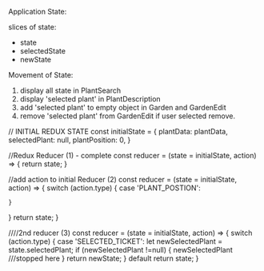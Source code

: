 Application State:

slices of state:
* state
* selectedState
* newState

Movement of State:
1. display all state in PlantSearch
2. display 'selected plant' in PlantDescription
3. add 'selected plant' to empty object in Garden and GardenEdit
4. remove 'selected plant' from GardenEdit if user selected remove.


// INITIAL REDUX STATE
const initialState = {
  plantData: plantData,
  selectedPlant: null,
  plantPosition: 0,
}

//Redux Reducer (1) - complete
const reducer = (state = initialState, action) => {
  return state;
}

//add action to initial Reducer (2)
const reducer = (state = initialState, action) => {
  switch (action.type) {
    case 'PLANT_POSTION':

    }
  }
  return state;
}


////2nd reducer (3)
const reducer = (state = initialState, action) => {
  switch (action.type) {
    case 'SELECTED_TICKET':
    let newSelectedPlant = state.selectedPlant;
    if (newSelectedPlant !=null) {
      newSelectedPlant ///stopped here
    } return newState;
  } default
  return state;
}
